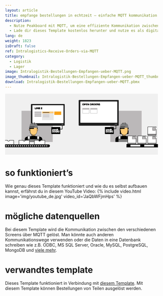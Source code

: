 ```yaml
---
layout: article
title: empfange bestellungen in echtzeit – einfache MQTT kommunikation zwischen produktion und intralogistik
description: 
  - Nutze Peakboard mit MQTT, um eine effiziente Kommunikation zwischen der Produktion und der Intralogistik herzustellen. Mit diesem Template werden dir Bestellungen fehlender Produktionsteile unmittelbar im Lager deiner Intralogistik angezeigt, um dort von deinen Mitarbeitern und Mitarbeiterinnen verarbeitet werden zu können.
  - Lade dir dieses Template kostenlos herunter und nutze es als digitale Anzeige von Teilebestellungen. So garantierst du lückenlose Produktionsprozesse und minimierst Wartezeiten nachhaltig.
lang: de
weight: 1823
isDraft: false
ref: Intralogistics-Receive-Orders-via-MQTT
category:
  - Logistik
  - Lager
image: Intralogistik-Bestellungen-Empfangen-ueber-MQTT.png
image_thumbnail: Intralogistik-Bestellungen-Empfangen-ueber-MQTT_thumbnail.png
download: Intralogistik-Bestellungen-Empfangen-ueber-MQTT.pbmx
---
```

![](img/peakboard-mqtt-dashboards.gif)

# so funktioniert’s

Wie genau dieses Template funktioniert und wie du es selbst aufbauen kannst, erfährst du in diesem YouTube Video:
{% include video.html image='img/youtube_de.jpg' video_id='JaQbWFjmHps' %}

# mögliche datenquellen

Bei diesem Template wird die Kommunikation zwischen den verschiedenen Screens über MQTT gelöst. Man könnte auch anderen Kommunikationswege verwenden oder die Daten in eine Datenbank schreiben wie z.B. ODBC, MS SQL Server, Oracle, MySQL, PostgreSQL, MongoDB und [viele mehr](https://peakboard.com/datenanbindungen/). 

# verwandtes template

Dieses Template funktioniert in Verbindung mit [diesem Template](https://templates.peakboard.com/Intralogistics-Order-Parts-with-MQTT/index). Mit diesem Template können Bestellungen von Teilen ausgelöst werden.


